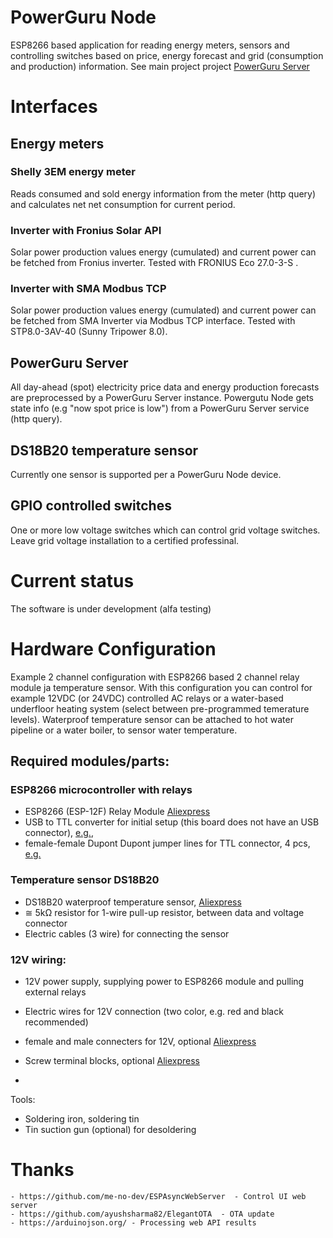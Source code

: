 # PowerGuru Node
ESP8266 based application for reading energy meters, sensors and controlling switches based on price, energy forecast and grid (consumption and production) information. See main project project [PowerGuru Server](https://github.com/Olli69/powerguru/)

# Interfaces

## Energy meters

### Shelly 3EM energy meter
Reads consumed and sold energy information from the meter (http query) and calculates net net consumption for current period.

### Inverter with Fronius Solar API
Solar power production values energy (cumulated) and current power can be fetched from Fronius inverter. Tested with FRONIUS Eco 27.0-3-S .

### Inverter with SMA Modbus TCP
Solar power production values energy (cumulated) and current power can be fetched from SMA Inverter via Modbus TCP interface. Tested with STP8.0-3AV-40 (Sunny Tripower 8.0).

## PowerGuru Server
All day-ahead (spot) electricity price data and energy production forecasts are preprocessed by a PowerGuru Server instance. Powergutu Node gets state info (e.g "now spot price is low") from a PowerGuru Server service (http query). 

## DS18B20 temperature sensor
Currently one sensor is supported per a PowerGuru Node device.

## GPIO controlled switches
One or more low voltage switches which can control grid voltage switches. Leave grid voltage installation to a certified professinal. 

# Current status
The software is under development (alfa testing)

# Hardware Configuration
Example 2 channel configuration with ESP8266  based 2 channel relay module ja temperature sensor. With this configuration you can control for example 12VDC (or 24VDC) controlled AC relays or a water-based underfloor heating system (select between pre-programmed temerature levels). Waterproof temperature sensor can be attached to hot water pipeline or a water boiler, to sensor water temperature.

## Required modules/parts:
### ESP8266 microcontroller with relays
- ESP8266 (ESP-12F) Relay Module [Aliexpress](https://www.aliexpress.com/item/1005001908708140.html)
- USB to TTL converter for initial setup (this board does not have an USB connector), [e.g.](https://www.aliexpress.com/item/32529737466.html?), 
- female-female Dupont Dupont jumper lines for TTL connector, 4 pcs, [e.g.](https://www.aliexpress.com/item/1005003007413890.html)

### Temperature sensor DS18B20
- DS18B20 waterproof temperature sensor, [Aliexpress](https://www.aliexpress.com/item/4000550061662.html)
- ≅ 5kΩ resistor for 1-wire pull-up resistor, between data and voltage connector
- Electric cables (3 wire) for connecting the sensor
### 12V wiring:
- 12V power supply, supplying power to ESP8266 module and pulling external relays
- Electric wires for 12V connection (two color, e.g. red and black recommended)
- female and male connecters for 12V, optional [Aliexpress](https://www.aliexpress.com/item/4000085878441.html)
- Screw terminal blocks, optional [Aliexpress](https://www.aliexpress.com/item/32939185688.html)





- 
 
 Tools:
 - Soldering iron, soldering tin
 - Tin suction gun (optional) for desoldering



# Thanks
    - https://github.com/me-no-dev/ESPAsyncWebServer  - Control UI web server
    - https://github.com/ayushsharma82/ElegantOTA  - OTA update
    - https://arduinojson.org/ - Processing web API results 